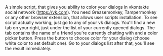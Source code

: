 A simple script, that gives you ability to color your dialogs in vkontakte social network (https://vk.com).
You need Greasemonkey, Tampermonkey or any other browser extension, that allows user scripts installation. 
To see script actually working, just go to any of your vk dialogs. You'll find a new tab on your right, just under 
the list of your currently opened dialogs. The tab contains the name of a friend you're currently chatting with and a 
color picker button. Press the button to choose color for your dialog (choose white color to set default one). Go to your 
dialogs list after that, you'll see the result immediately. 